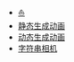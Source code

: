 - [:boat:](example/README.md)
- <a target="_blank" href="./animation/static-anim/index.html">静态生成动画</a>
- <a target="_blank" href="./animation/dynamic-anim/index.html">动态生成动画</a>
- <a target="_blank" href="./animation/camera/index.html">字符串相机</a>
